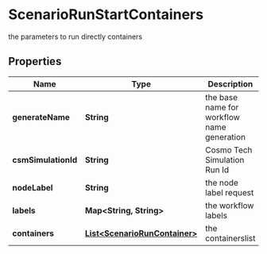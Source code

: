 

# ScenarioRunStartContainers

the parameters to run directly containers

## Properties

| Name | Type | Description | Notes |
|------------ | ------------- | ------------- | -------------|
|**generateName** | **String** | the base name for workflow name generation |  [optional] |
|**csmSimulationId** | **String** | Cosmo Tech Simulation Run Id |  |
|**nodeLabel** | **String** | the node label request |  [optional] |
|**labels** | **Map&lt;String, String&gt;** | the workflow labels |  [optional] |
|**containers** | [**List&lt;ScenarioRunContainer&gt;**](ScenarioRunContainer.md) | the containerslist |  |



